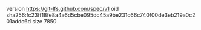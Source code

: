 version https://git-lfs.github.com/spec/v1
oid sha256:fc23ff18fe8a4a6d5cbe095dc45a9be231c66c740f00de3eb219a0c201addc6d
size 7850
